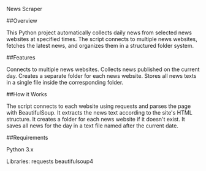 News Scraper

##Overview

This Python project automatically collects daily news from selected news websites at specified times. The script connects to multiple news websites, fetches the latest news, and organizes them in a structured folder system.

##Features

Connects to multiple news websites.
Collects news published on the current day.
Creates a separate folder for each news website.
Stores all news texts in a single file inside the corresponding folder.

##How it Works

The script connects to each website using requests and parses the page with BeautifulSoup.
It extracts the news text according to the site's HTML structure.
It creates a folder for each news website if it doesn't exist.
It saves all news for the day in a text file named after the current date.

##Requirements

Python 3.x

Libraries:
requests
beautifulsoup4
